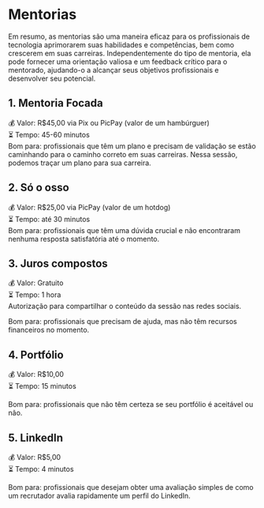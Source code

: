# Mentorias
Em resumo, as mentorias são uma maneira eficaz para os profissionais de tecnologia aprimorarem suas habilidades e competências, bem como crescerem em suas carreiras.
Independentemente do tipo de mentoria, ela pode fornecer uma orientação valiosa e um feedback crítico para o mentorado, ajudando-o a alcançar seus objetivos profissionais e desenvolver seu potencial.

## 1. Mentoria Focada
💰 Valor: R$45,00 via Pix ou PicPay (valor de um hambúrguer)  
⏳ Tempo: 45-60 minutos  
Bom para: profissionais que têm um plano e precisam de validação se estão caminhando para o caminho correto em suas carreiras. Nessa sessão, podemos traçar um plano para sua carreira.

## 2. Só o osso
💰 Valor: R$25,00 via PicPay (valor de um hotdog)  
⏳ Tempo: até 30 minutos  
Bom para: profissionais que têm uma dúvida crucial e não encontraram nenhuma resposta satisfatória até o momento.

## 3. Juros compostos
💰 Valor: Gratuito  
⏳ Tempo: 1 hora  
Autorização para compartilhar o conteúdo da sessão nas redes sociais.

Bom para: profissionais que precisam de ajuda, mas não têm recursos financeiros no momento.

## 4. Portfólio
💰 Valor: R$10,00  
⏳ Tempo: 15 minutos  

Bom para: profissionais que não têm certeza se seu portfólio é aceitável ou não.

## 5. LinkedIn
💰 Valor: R$5,00  
⏳ Tempo: 4 minutos  

Bom para: profissionais que desejam obter uma avaliação simples de como um recrutador avalia rapidamente um perfil do LinkedIn.
